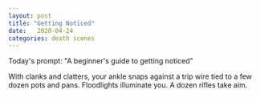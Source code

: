 ```yaml
---
layout: post
title: "Getting Noticed"
date:   2020-04-24
categories: death scenes
---
```

Today's prompt: "A beginner's guide to getting noticed"

With clanks and clatters, your ankle snaps against a trip wire tied to a few dozen pots and pans. Floodlights illuminate you. A dozen rifles take aim.
